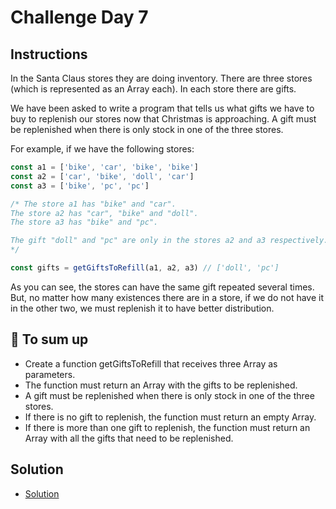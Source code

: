 # Challenge Day 7

## Instructions

In the Santa Claus stores they are doing inventory. There are three stores (which is represented as an Array each). In each store there are gifts.

We have been asked to write a program that tells us what gifts we have to buy to replenish our stores now that Christmas is approaching. A gift must be replenished when there is only stock in one of the three stores.

For example, if we have the following stores:

```js
const a1 = ['bike', 'car', 'bike', 'bike']
const a2 = ['car', 'bike', 'doll', 'car']
const a3 = ['bike', 'pc', 'pc']

/* The store a1 has "bike" and "car".
The store a2 has "car", "bike" and "doll".
The store a3 has "bike" and "pc".

The gift "doll" and "pc" are only in the stores a2 and a3 respectively.
*/

const gifts = getGiftsToRefill(a1, a2, a3) // ['doll', 'pc']
```

As you can see, the stores can have the same gift repeated several times. But, no matter how many existences there are in a store, if we do not have it in the other two, we must replenish it to have better distribution.

## 📝 To sum up

- Create a function getGiftsToRefill that receives three Array as parameters.
- The function must return an Array with the gifts to be replenished.
- A gift must be replenished when there is only stock in one of the three stores.
- If there is no gift to replenish, the function must return an empty Array.
- If there is more than one gift to replenish, the function must return an Array with all the gifts that need to be replenished.

## Solution

- [Solution](./day7.js)
